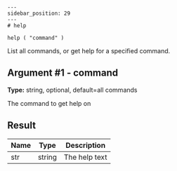 
    ---
    sidebar_position: 29
    ---
    # help

`help ( "command" )`

List all commands, or get help for a specified command.

## Argument #1 - command

**Type:** string, optional, default=all commands

The command to get help on

## Result

| Name | Type   | Description   |
| ---- | ------ | ------------- |
| str  | string | The help text |